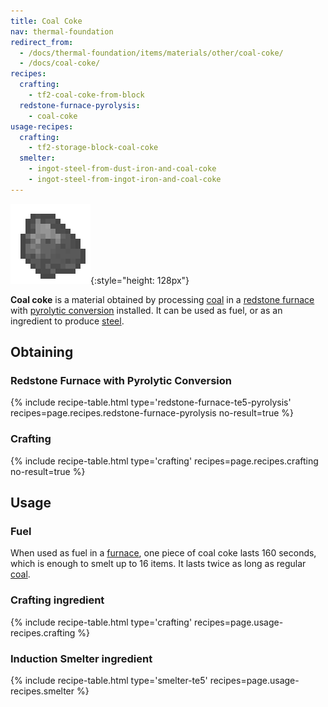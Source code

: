 ```yaml
---
title: Coal Coke
nav: thermal-foundation
redirect_from:
  - /docs/thermal-foundation/items/materials/other/coal-coke/
  - /docs/coal-coke/
recipes:
  crafting:
    - tf2-coal-coke-from-block
  redstone-furnace-pyrolysis:
    - coal-coke
usage-recipes:
  crafting:
    - tf2-storage-block-coal-coke
  smelter:
    - ingot-steel-from-dust-iron-and-coal-coke
    - ingot-steel-from-ingot-iron-and-coal-coke
---
```


![Coal coke](/assets/images/thermal-foundation/coal-coke.png){:style="height: 128px"}


**Coal coke** is a material obtained by processing
[coal](https://minecraft.gamepedia.com/Coal) in a [redstone
furnace](/docs/thermal-expansion/redstone-furnace/) with [pyrolytic
conversion](/docs/thermal-expansion/augment-pyrolytic-conversion/) installed. It can be used as
fuel, or as an ingredient to produce [steel](/docs/thermal-foundation/steel-ingot/).


Obtaining
---------

### Redstone Furnace with Pyrolytic Conversion
{% include recipe-table.html type='redstone-furnace-te5-pyrolysis' recipes=page.recipes.redstone-furnace-pyrolysis no-result=true %}

### Crafting
{% include recipe-table.html type='crafting' recipes=page.recipes.crafting no-result=true %}


Usage
-----

### Fuel
When used as fuel in a [furnace](https://minecraft.gamepedia.com/Furnace), one
piece of coal coke lasts 160 seconds, which is enough to smelt up to 16 items.
It lasts twice as long as regular [coal](https://minecraft.gamepedia.com/Coal).

### Crafting ingredient
{% include recipe-table.html type='crafting' recipes=page.usage-recipes.crafting %}

### Induction Smelter ingredient
{% include recipe-table.html type='smelter-te5' recipes=page.usage-recipes.smelter %}
